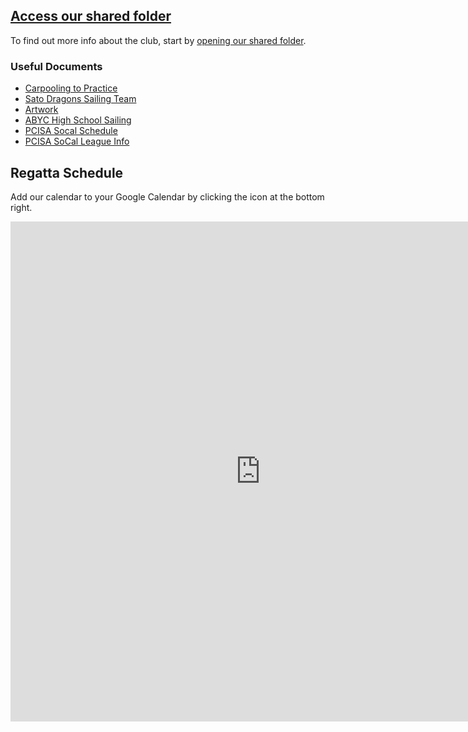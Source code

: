 ## [Access our shared folder](https://drive.google.com/drive/folders/0B7xS-e7S036gT0QzNGpURHl4LTA) 

To find out more info about the club, start by [opening our shared folder](https://drive.google.com/drive/folders/0B7xS-e7S036gT0QzNGpURHl4LTA). 


### Useful Documents

-  <a href="https://docs.google.com/spreadsheets/d/1eAKhzrFJqeELLPXLTx84JusSXgjkApFhgV6kSe_g7yA/edit#gid=0" rel="nofollow" target="_blank">Carpooling to Practice</a>
-  <a href="https://docs.google.com/document/d/1r6rolxUriRyGGoCFj3L0xZI5NrpF6LRfX-YenjhCK1U/edit" rel="nofollow" target="_blank">Sato Dragons Sailing Team</a>
-  <a href="https://drive.google.com/drive/folders/0B1BmCT4HlfrzVUF1TVdYdkxsaUk" rel="nofollow" target="_blank">Artwork</a>
-  [ABYC High School Sailing](https://abyc.org/high-school-sailing/high-school)
-  [PCISA Socal Schedule](https://pcisa.hssailing.org/schedule/socal/2017/2018/socal)
-  [PCISA SoCal League Info](https://pcisa.hssailing.org/leagues/SoCal/socal-s)


## Regatta Schedule

Add our calendar to your Google Calendar by clicking the icon at the bottom right.

<iframe src="https://calendar.google.com/calendar/embed?showTz=0&amp;height=600&amp;wkst=1&amp;bgcolor=%23FFFFFF&amp;src=6llq0uegbott6avo5j3nbt0r58%40group.calendar.google.com&amp;color=%23B1440E&amp;ctz=America%2FLos_Angeles" style="border-width:0" width="800" height="800" frameborder="0" scrolling="no"></iframe>
